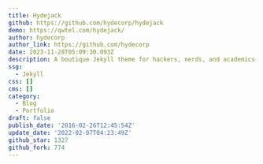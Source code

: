 ```yaml
---
title: Hydejack
github: https://github.com/hydecorp/hydejack
demo: https://qwtel.com/hydejack/
author: hydecorp
author_link: https://github.com/hydecorp
date: 2023-11-28T05:09:30.093Z
description: A boutique Jekyll theme for hackers, nerds, and academics
ssg:
  - Jekyll
css: []
cms: []
category:
  - Blog
  - Portfolio
draft: false
publish_date: '2016-02-26T12:45:54Z'
update_date: '2022-02-07T04:23:49Z'
github_star: 1327
github_fork: 774
---
```

